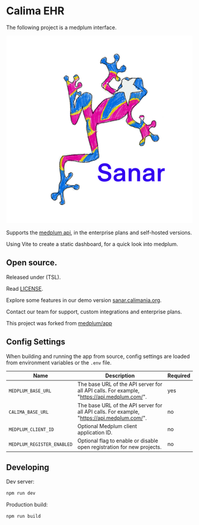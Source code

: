 # Calima EHR

The following project is a medplum interface.

![Sanar logo](./static/img/sanar.calima.png)

Supports the [medplum api](https://api.medplum.com/), in the enterprise plans and self-hosted versions.

Using Vite to create a static dashboard, for a quick look into medplum.

## Open source.

Released under (TSL).

Read [LICENSE](./LICENSE).

Explore some features in our demo version [sanar.calimania.org](https://sanar.calimania.org).

Contact our team for support, custom integrations and enterprise plans.

This project was forked from [medplum/app](https://app.medplum.com)

## Config Settings

When building and running the app from source, config settings are loaded from environment variables or the `.env` file.

| Name                       | Description                                                                                | Required |
| -------------------------- | ------------------------------------------------------------------------------------------ | -------- |
| `MEDPLUM_BASE_URL`         | The base URL of the API server for all API calls. For example, "https://api.medplum.com/". | yes      |
| `CALIMA_BASE_URL`          | The base URL of the API server for all API calls. For example, "https://api.medplum.com/". | no       |
| `MEDPLUM_CLIENT_ID`        | Optional Medplum client application ID.                                                    | no       |
| `MEDPLUM_REGISTER_ENABLED` | Optional flag to enable or disable open registration for new projects.                     | no       |

## Developing

Dev server:

```bash
npm run dev
```

Production build:

```bash
npm run build
```
